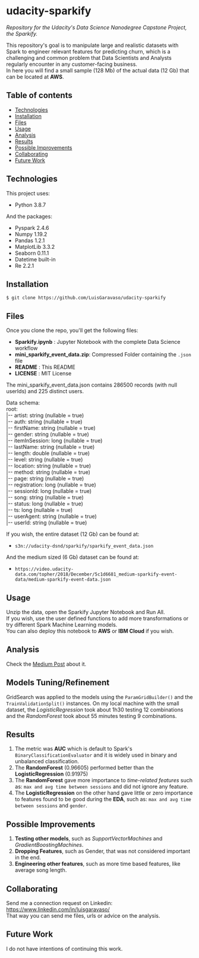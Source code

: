 # udacity-sparkify
*Repository for the Udacity's Data Science Nanodegree Capstone Project, the Sparkify.*

This repository's goal is to manipulate large and realistic datasets with Spark to engineer relevant features for predicting churn, which is a challenging and common problem that Data Scientists and Analysts regularly encounter in any customer-facing business.\
In here you will find a small sample (128 Mb) of the actual data (12 Gb) that can be located at **AWS**.

## Table of contents
* [Technologies]($Technologies)
* [Installation](#Installation)
* [Files](#Files)
* [Usage](#Usage)
* [Analysis](#Analysis)
* [Results](#Results)
* [Possible Improvements](#Possible-Improvements)
* [Collaborating](#Collaborating)
* [Future Work](#Future-Work)

## Technologies

This project uses:

* Python 3.8.7

And the packages:

* Pyspark 2.4.6
* Numpy 1.19.2
* Pandas 1.2.1
* MatplotLib 3.3.2
* Seaborn 0.11.1
* Datetime built-in
* Re 2.2.1

## Installation

```
$ git clone https://github.com/LuisGaravaso/udacity-sparkify
```

## Files

Once you clone the repo, you'll get the following files:

* **Sparkify.ipynb** : Jupyter Notebook with the complete Data Science workflow
* **mini_sparkify_event_data.zip**: Compressed Folder containing the `.json` file
* **README** : This README
* **LICENSE** : MIT License

The mini_sparkify_event_data.json contains 286500 records (with null userIds) and 225 distinct users.

Data schema: \
root:\
|-- artist: string (nullable = true)\
|-- auth: string (nullable = true)\
|-- firstName: string (nullable = true)\
|-- gender: string (nullable = true)\
|-- itemInSession: long (nullable = true)\
|-- lastName: string (nullable = true)\
|-- length: double (nullable = true)\
|-- level: string (nullable = true)\
|-- location: string (nullable = true)\
|-- method: string (nullable = true)\
|-- page: string (nullable = true)\
|-- registration: long (nullable = true)\
|-- sessionId: long (nullable = true)\
|-- song: string (nullable = true)\
|-- status: long (nullable = true)\
|-- ts: long (nullable = true)\
|-- userAgent: string (nullable = true)\
|-- userId: string (nullable = true)

If you wish, the entire dataset (12 Gb) can be found at:
* ```s3n://udacity-dsnd/sparkify/sparkify_event_data.json```

And the medium sized (6 Gb) dataset can be found at:
* ```https://video.udacity-data.com/topher/2018/December/5c1d6681_medium-sparkify-event-data/medium-sparkify-event-data.json```

## Usage

Unzip the data, open the Sparkify Jupyter Notebook and Run All.\
If you wish, use the user defined functions to add more transformations or try different Spark Machine Learning models.\
You can also deploy this notebook to **AWS** or **IBM Cloud** if you wish.

## Analysis

Check the [Medium Post](https://luisgaravaso.medium.com/data-science-music-streaming-and-big-data-behold-the-sparkify-515062ce6c90) about it.

## Models Tuning/Refinement

GridSearch was applied to the models using the `ParamGridBuilder()` and the `TrainValidationSplit()` instances.
On my local machine with the small dataset, the *LogisticRegression* took about 1h30 testing 12 combinations and the *RandomForest* took about 55 minutes testing 9 combinations.

## Results

1. The metric was **AUC** which is default to Spark's `BinaryClassificationEvaluator` and it is widely used in binary and unbalanced classification.
1. The **RandomForest** (0.96605) performed better than the **LogisticRegression** (0.91975)
1. The **RandomForest** gave more importance to *time-related features* such as: `max and avg time between sessions` and did not ignore any feature.
1. The **LogisticRegression** on the other hand gave little or zero importance to features found to be good during the **EDA**, such as: `max and avg time between sessions` and `gender`.

## Possible Improvements

1. **Testing other models**, such as *SupportVectorMachines* and *GradientBoostingMachines*.
1. **Dropping Features**, such as Gender, that was not considered important in the end.
1. **Engineering other features**, such as more time based features, like average song length.

## Collaborating

Send me a connection request on Linkedin: https://www.linkedin.com/in/luisgaravaso/ \
That way you can send me files, urls or advice on the analysis.

## Future Work

I do not have intentions of continuing this work.
